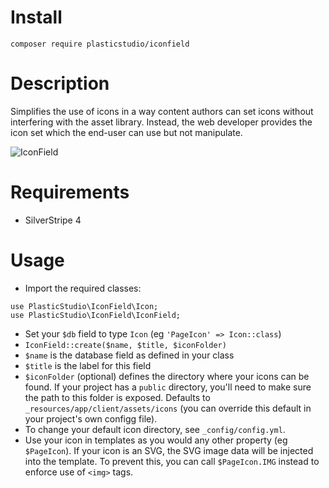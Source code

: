 # Install

`composer require plasticstudio/iconfield`

# Description

Simplifies the use of icons in a way content authors can set icons without interfering with the asset library. Instead, the web developer provides the icon set which the end-user can use but not manipulate.

![IconField](https://raw.githubusercontent.com/jaedb/IconField/master/screenshot.jpg)

# Requirements

- SilverStripe 4

# Usage

- Import the required classes:

```
use PlasticStudio\IconField\Icon;
use PlasticStudio\IconField\IconField;
```

- Set your `$db` field to type `Icon` (eg `'PageIcon' => Icon::class`)
- `IconField::create($name, $title, $iconFolder)`
- `$name` is the database field as defined in your class
- `$title` is the label for this field
- `$iconFolder` (optional) defines the directory where your icons can be found. If your project has a `public` directory, you'll need to make sure the path to this folder is exposed. Defaults to `_resources/app/client/assets/icons` (you can override this default in your project's own configg file).
- To change your default icon directory, see `_config/config.yml`.
- Use your icon in templates as you would any other property (eg `$PageIcon`). If your icon is an SVG, the SVG image data will be injected into the template. To prevent this, you can call `$PageIcon.IMG` instead to enforce use of `<img>` tags.
